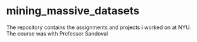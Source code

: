 # mining_massive_datasets
The repository contains the assignments and projects i worked on at NYU. The course was with Professor Sandoval
